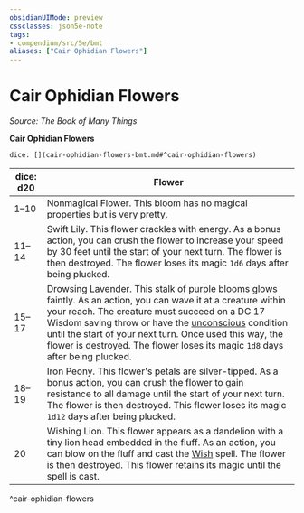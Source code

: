 ```yaml
---
obsidianUIMode: preview
cssclasses: json5e-note
tags:
- compendium/src/5e/bmt
aliases: ["Cair Ophidian Flowers"]
---
```

# Cair Ophidian Flowers
*Source: The Book of Many Things* 

**Cair Ophidian Flowers**

`dice: [](cair-ophidian-flowers-bmt.md#^cair-ophidian-flowers)`

| dice: d20 | Flower |
|-----------|--------|
| 1–10 | Nonmagical Flower. This bloom has no magical properties but is very pretty. |
| 11–14 | Swift Lily. This flower crackles with energy. As a bonus action, you can crush the flower to increase your speed by 30 feet until the start of your next turn. The flower is then destroyed. The flower loses its magic `1d6` days after being plucked. |
| 15–17 | Drowsing Lavender. This stalk of purple blooms glows faintly. As an action, you can wave it at a creature within your reach. The creature must succeed on a DC 17 Wisdom saving throw or have the [unconscious](5E2014官方资源/规则/conditions.md#unconscious) condition until the start of your next turn. Once used this way, the flower is destroyed. The flower loses its magic `1d8` days after being plucked. |
| 18–19 | Iron Peony. This flower's petals are silver-tipped. As a bonus action, you can crush the flower to gain resistance to all damage until the start of your next turn. The flower is then destroyed. This flower loses its magic `1d12` days after being plucked. |
| 20 | Wishing Lion. This flower appears as a dandelion with a tiny lion head embedded in the fluff. As an action, you can blow on the fluff and cast the [Wish](5E2014官方资源/spells/wish.md) spell. The flower is then destroyed. This flower retains its magic until the spell is cast. |
^cair-ophidian-flowers
